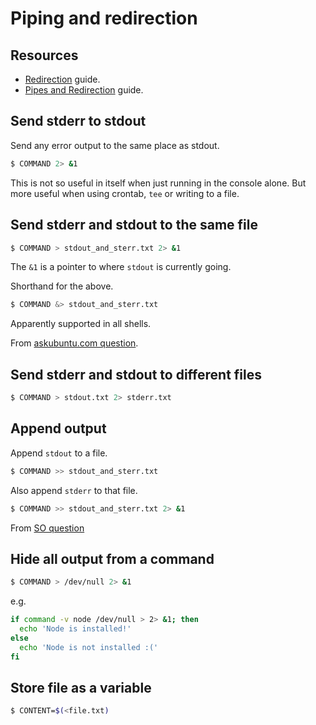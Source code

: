 # Piping and redirection


## Resources

- [Redirection](https://github.com/MichaelCurrin/learn-to-code/blob/master/Shell/Bash/tutorials/redirection.md) guide.
- [Pipes and Redirection](https://github.com/MichaelCurrin/learn-to-code/blob/master/Shell/Bash/beginning_linux_programming/pipes_and_redirection.md) guide.


## Send stderr to stdout

Send any error output to the same place as stdout.

```sh
$ COMMAND 2> &1
```

This is not so useful in itself when just running in the console alone. But more useful when using crontab, `tee` or writing to a file.


## Send stderr and stdout to the same file

```sh
$ COMMAND > stdout_and_sterr.txt 2> &1
```

The `&1` is a pointer to where `stdout` is currently going.


Shorthand for the above.

```sh
$ COMMAND &> stdout_and_sterr.txt
```

Apparently supported in all shells.

From [askubuntu.com question](https://askubuntu.com/questions/625224/how-to-redirect-stderr-to-a-file).


## Send stderr and stdout to different files

```sh
$ COMMAND > stdout.txt 2> stderr.txt
```


## Append output

Append `stdout` to a file.

```sh
$ COMMAND >> stdout_and_sterr.txt
```

Also append `stderr` to that file.

```sh
$ COMMAND >> stdout_and_sterr.txt 2> &1
```

From [SO question](https://stackoverflow.com/questions/876239/how-can-i-redirect-and-append-both-stdout-and-stderr-to-a-file-with-bash)


## Hide all output from a command

```sh
$ COMMAND > /dev/null 2> &1
```

e.g.

```sh
if command -v node /dev/null > 2> &1; then
  echo 'Node is installed!'
else
  echo 'Node is not installed :('
fi
```


## Store file as a variable

```sh
$ CONTENT=$(<file.txt)
```
